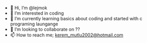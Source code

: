 - 👋 Hi, I’m @lejmok
- 👀 I’m interested in coding
- 🌱 I’m currently learning basics about coding and started with c programing laungange
- 💞️ I’m looking to collaborate on ??
- 📫 How to reach me; kerem_mutlu2002@hotmail.com

<!---
lejmok/lejmok is a ✨ special ✨ repository because its `README.md` (this file) appears on your GitHub profile.
You can click the Preview link to take a look at your changes.
--->
